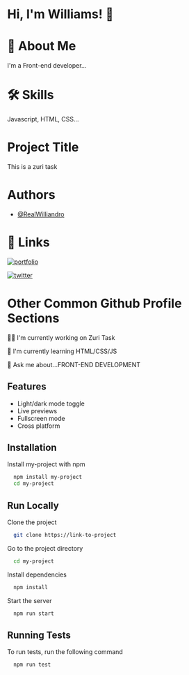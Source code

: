 
# Hi, I'm Williams! 👋


# 🚀 About Me
I'm a Front-end developer...

# 🛠 Skills
Javascript, HTML, CSS...
# Project Title

This is a zuri task




# Authors

- [@RealWilliandro](https://www.github.com/RealWilliandro)




# 🔗 Links
[![portfolio](https://img.shields.io/badge/my_portfolio-000?style=for-the-badge&logo=ko-fi&logoColor=white)](https://myportfolio-zuri-assignment.okunwilliams.repl.co/)

[![twitter](https://img.shields.io/badge/twitter-1DA1F2?style=for-the-badge&logo=twitter&logoColor=white)](https://twitter.com/Real_williandro)


# Other Common Github Profile Sections
👩‍💻 I'm currently working on Zuri Task

🧠 I'm currently learning HTML/CSS/JS

💬 Ask me about...FRONT-END DEVELOPMENT









## Features

- Light/dark mode toggle
- Live previews
- Fullscreen mode
- Cross platform


## Installation

Install my-project with npm

```bash
  npm install my-project
  cd my-project
```
    


## Run Locally

Clone the project

```bash
  git clone https://link-to-project
```

Go to the project directory

```bash
  cd my-project
```

Install dependencies

```bash
  npm install
```

Start the server

```bash
  npm run start
```


## Running Tests

To run tests, run the following command

```bash
  npm run test
```


